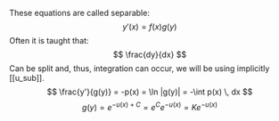 These equations are called separable:
$$
y'(x) = f(x)g(y)
$$
Often it is taught that:
$$
\frac{dy}{dx} 
$$
Can be split and, thus, integration can occur, we will be using implicitly [[u_sub]].
$$
\frac{y'}{g(y)} = -p(x) = \ln |g(y)|  = -\int p(x) \, dx
$$
$$
g(y) = e^{-u(x) + C} = e^Ce^{-u(x)} = Ke^{-u(x)}
$$